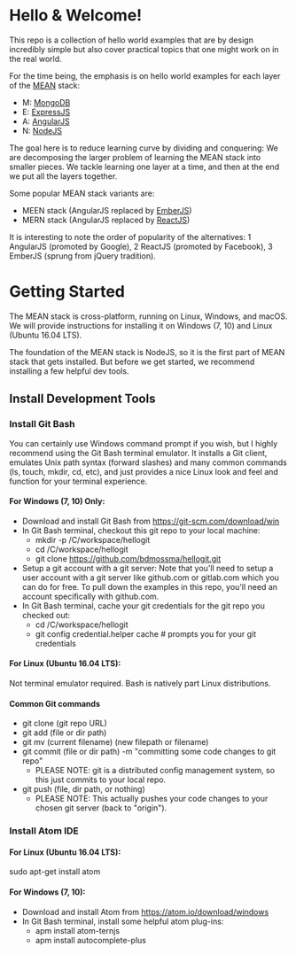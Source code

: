 # Hello & Welcome!
This repo is a collection of hello world examples
that are by design incredibly simple but also cover practical topics
that one might work on in the real world.

For the time being, the emphasis is on hello world examples for
each layer of the [MEAN](https://en.wikipedia.org/wiki/MEAN_(software_bundle)) stack:
+   M: [MongoDB](https://en.wikipedia.org/wiki/MongoDB)
+   E: [ExpressJS](https://en.wikipedia.org/wiki/Express.js)
+   A: [AngularJS](https://en.wikipedia.org/wiki/AngularJS)
+   N: [NodeJS](https://en.wikipedia.org/wiki/Node.js)

The goal here is to reduce learning curve by dividing and conquering: We are decomposing the larger problem
of learning the MEAN stack into smaller pieces.  We tackle learning one layer at a time, and then
at the end we put all the layers together.

Some popular MEAN stack variants are:
+   MEEN stack (AngularJS replaced by [EmberJS](https://en.wikipedia.org/wiki/Ember.js))
+   MERN stack (AngularJS replaced by [ReactJS](https://en.wikipedia.org/wiki/React_(JavaScript_library)))

It is interesting to note the order of popularity of the alternatives:
1 AngularJS (promoted by Google),
2 ReactJS (promoted by Facebook),
3 EmberJS (sprung from jQuery tradition).

# Getting Started
The MEAN stack is cross-platform, running on Linux, Windows, and macOS.  We will provide instructions
for installing it on Windows (7, 10) and Linux (Ubuntu 16.04 LTS).

The foundation of the
MEAN stack is NodeJS, so it is the first part of
MEAN stack that gets installed.  But before we get started, we recommend installing a
few helpful dev tools.

## Install Development Tools
### Install Git Bash
You can certainly use Windows command prompt if you wish, but I highly recommend using
the Git Bash terminal emulator.  It installs a Git client, emulates Unix path syntax (forward slashes)
and many common commands (ls, touch, mkdir, cd, etc), and just provides a nice Linux look and feel
and function for your terminal experience.

#### For Windows (7, 10) Only:
-   Download and install Git Bash from https://git-scm.com/download/win
-   In Git Bash terminal, checkout this git repo to your local machine:
    -   mkdir -p /C/workspace/hellogit
    -   cd /C/workspace/hellogit
    -   git clone https://github.com/bdmossma/hellogit.git
-   Setup a git account with a git server:
Note that you'll need to setup a user account with a git server like github.com or gitlab.com
which you can do for free.  To pull down the examples in this repo, you'll need
an account specifically with github.com.
-   In Git Bash terminal, cache your git credentials for the git repo you checked out:
    -   cd /C/workspace/hellogit
    -   git config credential.helper cache    # prompts you for your git credentials

#### For Linux (Ubuntu 16.04 LTS):
Not terminal emulator required. Bash is natively part Linux distributions.

#### Common Git commands
-   git clone (git repo URL)
-   git add (file or dir path)
-   git mv (current filename) (new filepath or filename)
-   git commit (file or dir path) -m "committing some code changes to git repo"
    -   PLEASE NOTE: git is a distributed config management system, so this just commits to your local repo.
-   git push (file, dir path, or nothing)
    -   PLEASE NOTE: This actually pushes your code changes to your chosen git server (back to "origin").

### Install Atom IDE
#### For Linux (Ubuntu 16.04 LTS):
sudo apt-get install atom

#### For Windows (7, 10):
-   Download and install Atom from https://atom.io/download/windows
-   In Git Bash terminal, install some helpful atom plug-ins:
    -   apm install atom-ternjs
    -   apm install autocomplete-plus
